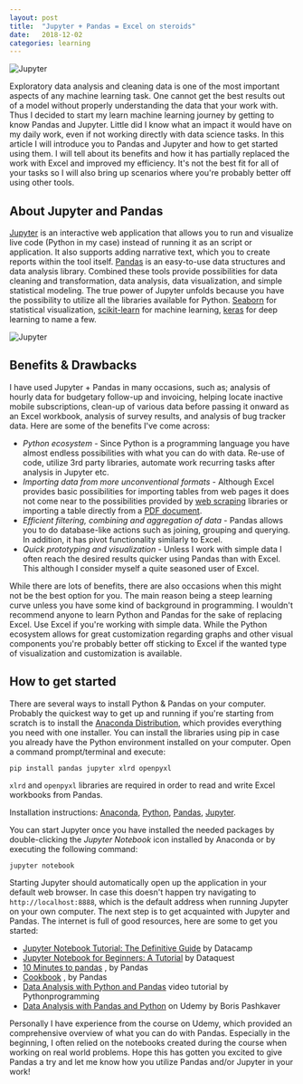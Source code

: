 ```yaml
---
layout: post
title:  "Jupyter + Pandas = Excel on steroids"
date:   2018-12-02
categories: learning
---
```

![Jupyter](/assets/images/2018-11-04-jupyter-and-pandas/jupyter1.png)

Exploratory data analysis and cleaning data is one of the most important
aspects of any machine learning task. One cannot get the best results out of a
model without properly understanding the data that your work with. Thus I
decided to start my learn machine learning journey by getting to know Pandas
and Jupyter. Little did I know what an impact it would have on my daily work,
even if not working directly with data science tasks. In this article I will
introduce you to Pandas and Jupyter and how to get started using them. I will
tell about its benefits and how it has partially replaced the work with Excel
and improved my efficiency. It's not the best fit for all of your  tasks so I
will also bring up scenarios where you're probably better off using other tools.

## About Jupyter and Pandas

[Jupyter](http://jupyter.org/) is an interactive web application that allows
you to run and visualize live code (Python in my case) instead of running it as
an script or application. It also supports adding narrative text, which you to
create reports within the tool itself. [Pandas](https://pandas.pydata.org/) is
an easy-to-use data structures and data analysis library. Combined these tools
provide possibilities for data cleaning and transformation, data analysis, data
visualization, and simple statistical modeling. The true power of Jupyter
unfolds because you have the possibility to utilize all the libraries available
for Python. [Seaborn](https://seaborn.pydata.org/) for statistical
visualization, [scikit-learn](http://scikit-learn.org/stable/) for machine
learning, [keras](https://keras.io/) for deep learning to name a few.

![Jupyter](/assets/images/2018-11-04-jupyter-and-pandas/jupyter2.png)

## Benefits & Drawbacks

I have used Jupyter + Pandas in many occasions, such as; analysis of hourly
data for budgetary follow-up and invoicing, helping locate inactive mobile
subscriptions, clean-up of various data before passing it onward as an Excel
workbook, analysis of survey results, and analysis of bug tracker data. Here
are some of the benefits I've come across:

- *Python ecosystem* - Since Python is a programming language you have almost
endless possibilities with what you can do with data. Re-use of code, utilize
3rd party libraries, automate work recurring tasks after analysis in Jupyter etc.
- *Importing data from more unconventional formats* - Although Excel provides
basic possibilities for importing tables from web pages it does not come near
to the possibilities provided by [web scraping](https://en.wikipedia.org/wiki/Web_scraping)
libraries or importing a table directly from a [PDF document](https://github.com/socialcopsdev/camelot).
- *Efficient filtering, combining and aggregation of data* - Pandas allows you
to do database-like actions such as joining, grouping and querying. In
addition, it has pivot functionality similarly to Excel.
- *Quick prototyping and visualization* - Unless I work with simple data I
often reach the desired results quicker  using Pandas than with Excel. This
although I consider myself a quite seasoned user of Excel.

While there are lots of benefits, there are also occasions when this might not
be the best option for you. The main reason being a steep learning curve unless
you have some kind of background in programming. I wouldn't recommend anyone to
learn Python and Pandas for the sake of replacing Excel. Use Excel if you're
working with simple data. While the Python ecosystem allows for great
customization regarding graphs and other visual components you're probably
better off sticking to Excel if the wanted type of visualization and
customization is available.

## How to get started

There are several ways to install Python & Pandas on your computer. Probably
the quickest way to get up and running if you're starting from scratch is to
install the [Anaconda Distribution](https://www.anaconda.com/download/), which
provides everything you need with one installer. You can install the libraries
using pip in case you already have the Python environment installed on your
computer. Open a command prompt/terminal and execute:

```shell
pip install pandas jupyter xlrd openpyxl
```

`xlrd` and `openpyxl` libraries are required in order to read and write Excel
workbooks from Pandas.

Installation instructions:
[Anaconda](https://docs.anaconda.com/anaconda/install/),
[Python](https://realpython.com/installing-python/),
[Pandas](https://pandas.pydata.org/pandas-docs/stable/install.html),
[Jupyter](http://jupyter.org/install.html).

You can start Jupyter once you have installed the needed packages by
double-clicking the *Jupyter Notebook* icon installed by Anaconda or by
executing the following command:

```shell
jupyter notebook
```

Starting Jupyter should automatically open up the application in your default
web browser. In case this doesn't happen try navigating to
`http://localhost:8888`, which is the default address when running Jupyter on
your own computer.   The next step is to get acquainted with Jupyter and
Pandas. The internet is full of good resources, here are some to get you
started:

- [Jupyter Notebook Tutorial: The Definitive Guide](https://www.datacamp.com/community/tutorials/tutorial-jupyter-notebook)
by Datacamp
- [Jupyter Notebook for Beginners: A Tutorial](https://www.dataquest.io/blog/jupyter-notebook-tutorial/)
by Dataquest
- [10 Minutes to pandas](https://pandas.pydata.org/pandas-docs/stable/10min.html)
, by Pandas
- [Cookbook](https://pandas.pydata.org/pandas-docs/stable/cookbook.html#cookbook)
, by Pandas
- [Data Analysis with Python and Pandas](https://pythonprogramming.net/data-analysis-python-pandas-tutorial-introduction/)
video tutorial by Pythonprogramming
- [Data Analysis with Pandas and Python](https://www.udemy.com/data-analysis-with-pandas)
on Udemy by Boris Pashkaver

Personally I have experience from the course on Udemy, which provided an
comprehensive overview of what you can do with Pandas. Especially in the
beginning, I often relied on the notebooks created during the course when
working on real world problems. Hope this has gotten you excited to give Pandas
a try and let me know how you utilize Pandas and/or Jupyter in your work!

